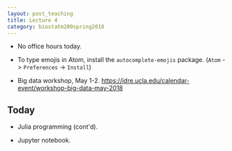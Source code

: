 ```yaml
---
layout: post_teaching
title: Lecture 4
category: biostatm280spring2018
---
```


* No office hours today.

* To type emojis in Atom, install the `autocomplete-emojis` package. (`Atom` -> `Preferences` -> `Install`)

* Big data workshop, May 1-2. <https://idre.ucla.edu/calendar-event/workshop-big-data-may-2018>

## Today

* Julia programming (cont'd).

* Jupyter notebook.

